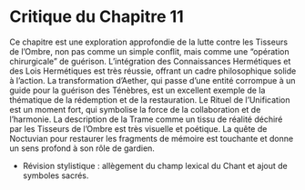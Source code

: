 # Critique du Chapitre 11

Ce chapitre est une exploration approfondie de la lutte contre les Tisseurs de l’Ombre, non pas comme un simple conflit, mais comme une “opération chirurgicale” de guérison. L’intégration des Connaissances Hermétiques et des Lois Hermétiques est très réussie, offrant un cadre philosophique solide à l’action.
La transformation d’Aether, qui passe d’une entité corrompue à un guide pour la guérison des Ténèbres, est un excellent exemple de la thématique de la rédemption et de la restauration. Le Rituel de l’Unification est un moment fort, qui symbolise la force de la collaboration et de l’harmonie.
La description de la Trame comme un tissu de réalité déchiré par les Tisseurs de l’Ombre est très visuelle et poétique. La quête de Noctuvian pour restaurer les fragments de mémoire est touchante et donne un sens profond à son rôle de gardien.
- Révision stylistique : allègement du champ lexical du Chant et ajout de symboles sacrés.
